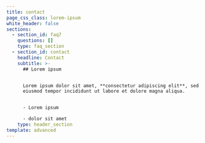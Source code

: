 ```yaml
---
title: contact
page_css_class: lorem-ipsum
white_header: false
sections:
  - section_id: faq7
    questions: []
    type: faq_section
  - section_id: contact
    headline: Contact
    subtitle: >-
      ## Lorem ipsum


      Lorem ipsum dolor sit amet, **consectetur adipiscing elit**, sed do
      eiusmod tempor incididunt ut labore et dolore magna aliqua.


      - Lorem ipsum

      - dolor sit amet
    type: header_section
template: advanced
---
```

